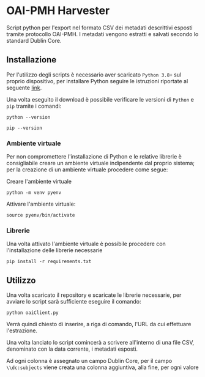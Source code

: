 # OAI-PMH Harvester
Script python per l'export nel formato CSV dei metadati descrittivi esposti tramite protocollo OAI-PMH. I metadati vengono estratti e salvati secondo lo standard Dublin Core. 


## Installazione ##
Per l'utilizzo degli scripts è necessario aver scaricato `Python 3.8+` sul proprio dispositivo, per installare Python seguire le istruzioni riportate al seguente [link](https://www.python.org/downloads/).

Una volta eseguito il download è possibile verificare le versioni di `Python` e `pip` tramite i comandi:

```
python --version
```
```
pip --version
```

### Ambiente virtuale ###
Per non compromettere l'installazione di Python e le relative librerie è consigliabile creare un ambiente virtuale indipendente dal proprio sistema; per la creazione di un ambiente virtuale procedere come segue:

Creare l'ambiente virtuale
```
python -m venv pyenv
```

Attivare l'ambiente virtuale:
```
source pyenv/bin/activate
```

### Librerie ###
Una volta attivato l'ambiente virtuale è possibile procedere con l'installazione delle librerie necessarie

```
pip install -r requirements.txt
```


## Utilizzo ##
Una volta scaricato il repository e scaricate le librerie necessarie, per avviare lo script sarà sufficiente eseguire il comando:
```
python oaiClient.py
```
Verrà quindi chiesto di inserire, a riga di comando, l'URL da cui effettuare l'estrazione.

Una volta lanciato lo script comincerà a scrivere all'interno di una file CSV, denominato con la data corrente, i metadati esposti.

Ad ogni colonna è assegnato un campo Dublin Core, per il campo `\\dc:subjects` viene creata una colonna aggiuntiva, alla fine, per ogni valore